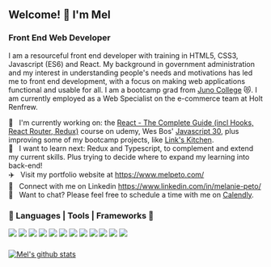 ## Welcome! 👋 I'm Mel

### Front End Web Developer

I am a resourceful front end developer with training in HTML5, CSS3, Javascript (ES6) and React. My background in government administration and my interest in understanding people's needs and motivations has led me to front end development, with a focus on making web applications functional and usable for all. I am a bootcamp grad from [Juno College](junocollege.com) :heart_eyes_cat:. I am currently employed as a Web Specialist on the e-commerce team at Holt Renfrew.

:hatching_chick:&nbsp;&nbsp; I'm currently working on: the [React - The Complete Guide (incl Hooks, React Router, Redux)](https://www.udemy.com/course/react-the-complete-guide-incl-redux/) course on udemy, Wes Bos' [Javascript 30](https://javascript30.com/), plus improving some of my bootcamp projects, like [Link's Kitchen](https://links-kitchen.melpeto.com).<br />
:seedling:&nbsp;&nbsp; I want to learn next: Redux and Typescript, to complement and extend my current skills. Plus trying to decide where to expand my learning into back-end! <br />
:airplane:&nbsp;&nbsp; Visit my portfolio website at https://www.melpeto.com/ <br />
:information_desk_person:&nbsp;&nbsp; Connect with me on Linkedin https://www.linkedin.com/in/melanie-peto/ <br />
:speech_balloon:&nbsp;&nbsp; Want to chat? Please feel free to schedule a time with me on [Calendly](https://calendly.com/mel-peto).

### :toolbox: Languages | Tools | Frameworks :hammer: 

<section align="left">

<img src="https://img.shields.io/badge/HTML5-E34F26?style=for-the-badge&logo=html5&logoColor=white" />
<img src="https://img.shields.io/badge/CSS3-1572B6?style=for-the-badge&logo=css3&logoColor=white" />
<img src="https://img.shields.io/badge/JavaScript-323330?style=for-the-badge&logo=javascript&logoColor=F7DF1E" />
<img src="https://img.shields.io/badge/SASS-hotpink.svg?style=for-the-badge&logo=SASS&logoColor=white" />
<img src="https://img.shields.io/badge/React-20232A?style=for-the-badge&logo=react&logoColor=61DAFB" />
<img src="https://img.shields.io/badge/React_Router-CA4245?style=for-the-badge&logo=react-router&logoColor=white" />
<img src="https://img.shields.io/badge/jquery-%230769AD.svg?style=for-the-badge&logo=jquery&logoColor=white" />
<img src="https://img.shields.io/badge/firebase-%23039BE5.svg?style=for-the-badge&logo=firebase" />
<img src="https://img.shields.io/badge/netlify-%23000000.svg?style=for-the-badge&logo=netlify&logoColor=#00C7B7" />
<img src="https://img.shields.io/badge/NPM-%23000000.svg?style=for-the-badge&logo=npm&logoColor=white" />
<img src="https://img.shields.io/badge/git-%23F05033.svg?style=for-the-badge&logo=git&logoColor=white" />
<img src="https://img.shields.io/badge/Visual%20Studio%20Code-0078d7.svg?style=for-the-badge&logo=visual-studio-code&logoColor=white" />
  
</section>

###

[![Mel's github stats](https://github-readme-stats.vercel.app/api?username=melpeto)](https://github.com/melpeto/github-readme-stats)
